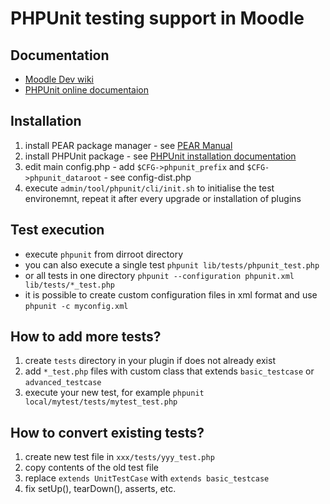 PHPUnit testing support in Moodle
==================================


Documentation
-------------
* [Moodle Dev wiki](http://docs.moodle.org/dev/PHPUnit)
* [PHPUnit online documentaion](http://www.phpunit.de/manual/current/en/)


Installation
------------
1. install PEAR package manager - see [PEAR Manual](http://pear.php.net/manual/en/installation.php)
2. install PHPUnit package - see [PHPUnit installation documentation](http://www.phpunit.de/manual/current/en/installation.html)
3. edit main config.php - add `$CFG->phpunit_prefix` and `$CFG->phpunit_dataroot` - see config-dist.php
4. execute `admin/tool/phpunit/cli/init.sh` to initialise the test environemnt, repeat it after every upgrade or installation of plugins


Test execution
--------------
* execute `phpunit` from dirroot directory
* you can also execute a single test `phpunit lib/tests/phpunit_test.php`
* or all tests in one directory `phpunit --configuration phpunit.xml lib/tests/*_test.php`
* it is possible to create custom configuration files in xml format and use `phpunit -c myconfig.xml`


How to add more tests?
----------------------
1. create `tests` directory in your plugin if does not already exist
2. add `*_test.php` files with custom class that extends `basic_testcase` or `advanced_testcase`
3. execute your new test, for example `phpunit local/mytest/tests/mytest_test.php`


How to convert existing tests?
------------------------------
1. create new test file in `xxx/tests/yyy_test.php`
2. copy contents of the old test file
3. replace `extends UnitTestCase` with `extends basic_testcase`
4. fix setUp(), tearDown(), asserts, etc.
